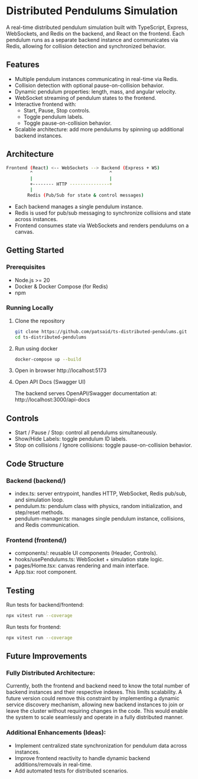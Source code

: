 # Distributed Pendulums Simulation

A real-time distributed pendulum simulation built with TypeScript, Express, WebSockets, and Redis on the backend, and React on the frontend. Each pendulum runs as a separate backend instance and communicates via Redis, allowing for collision detection and synchronized behavior.

## Features

- Multiple pendulum instances communicating in real-time via Redis.
- Collision detection with optional pause-on-collision behavior.
- Dynamic pendulum properties: length, mass, and angular velocity.
- WebSocket streaming of pendulum states to the frontend.
- Interactive frontend with:
  - Start, Pause, Stop controls.
  - Toggle pendulum labels.
  - Toggle pause-on-collision behavior.
- Scalable architecture: add more pendulums by spinning up additional backend instances.

## Architecture

```bash
Frontend (React) <-- WebSockets --> Backend (Express + WS)
         ^                             ^
         |                             |
         +-------- HTTP ---------------+
         |
        Redis (Pub/Sub for state & control messages)
```

- Each backend manages a single pendulum instance.
- Redis is used for pub/sub messaging to synchronize collisions and state across instances.
- Frontend consumes state via WebSockets and renders pendulums on a canvas.

## Getting Started

### Prerequisites

- Node.js >= 20
- Docker & Docker Compose (for Redis)
- npm

### Running Locally

1. Clone the repository

   ```bash
   git clone https://github.com/patsaid/ts-distributed-pendulums.git
   cd ts-distributed-pendulums
   ```

2. Run using docker

   ```bash
   docker-compose up --build
   ```

3. Open in browser
   http://localhost:5173

4. Open API Docs (Swagger UI)

   The backend serves OpenAPI/Swagger documentation at: http://localhost:3000/api-docs

## Controls

- Start / Pause / Stop: control all pendulums simultaneously.
- Show/Hide Labels: toggle pendulum ID labels.
- Stop on collisions / Ignore collisions: toggle pause-on-collision behavior.

## Code Structure

### Backend (backend/)

- index.ts: server entrypoint, handles HTTP, WebSocket, Redis pub/sub, and simulation loop.
- pendulum.ts: pendulum class with physics, random initialization, and step/reset methods.
- pendulum-manager.ts: manages single pendulum instance, collisions, and Redis communication.

### Frontend (frontend/)

- components/: reusable UI components (Header, Controls).
- hooks/usePendulums.ts: WebSocket + simulation state logic.
- pages/Home.tsx: canvas rendering and main interface.
- App.tsx: root component.

## Testing

Run tests for backend/frontend:

```bash
npx vitest run --coverage
```

Run tests for frontend:

```bash
npx vitest run --coverage
```

## Future Improvements

### Fully Distributed Architecture:

Currently, both the frontend and backend need to know the total number of backend instances and their respective indexes. This limits scalability. A future version could remove this constraint by implementing a dynamic service discovery mechanism, allowing new backend instances to join or leave the cluster without requiring changes in the code. This would enable the system to scale seamlessly and operate in a fully distributed manner.

### Additional Enhancements (Ideas):

- Implement centralized state synchronization for pendulum data across instances.
- Improve frontend reactivity to handle dynamic backend additions/removals in real-time.
- Add automated tests for distributed scenarios.
